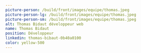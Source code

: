 ```yaml
---
picture-person: /build/front/images/equipe/thomas.jpeg
picture-person-lg: /build/front/images/equipe/thomas.jpeg
picture-person-sm: /build/front/images/equipe/thomas.jpeg
alt: Thomas Bidaut développeur web
name: Thomas Bidaut
position: Développeur
linkedin: thomas-bibaut-0b40a0100
color: yellow-500
---
```

